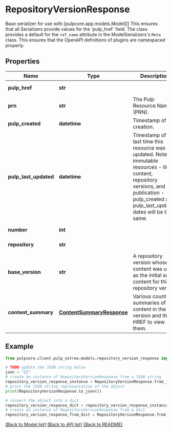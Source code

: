 # RepositoryVersionResponse

Base serializer for use with [pulpcore.app.models.Model][]  This ensures that all Serializers provide values for the 'pulp_href` field.  The class provides a default for the ``ref_name`` attribute in the ModelSerializers's ``Meta`` class. This ensures that the OpenAPI definitions of plugins are namespaced properly.

## Properties

Name | Type | Description | Notes
------------ | ------------- | ------------- | -------------
**pulp_href** | **str** |  | [optional] [readonly] 
**prn** | **str** | The Pulp Resource Name (PRN). | [optional] [readonly] 
**pulp_created** | **datetime** | Timestamp of creation. | [optional] [readonly] 
**pulp_last_updated** | **datetime** | Timestamp of the last time this resource was updated. Note: for immutable resources - like content, repository versions, and publication - pulp_created and pulp_last_updated dates will be the same. | [optional] [readonly] 
**number** | **int** |  | [optional] [readonly] 
**repository** | **str** |  | [optional] [readonly] 
**base_version** | **str** | A repository version whose content was used as the initial set of content for this repository version | [optional] 
**content_summary** | [**ContentSummaryResponse**](ContentSummaryResponse.md) | Various count summaries of the content in the version and the HREF to view them. | [optional] [readonly] 

## Example

```python
from pulpcore.client.pulp_ostree.models.repository_version_response import RepositoryVersionResponse

# TODO update the JSON string below
json = "{}"
# create an instance of RepositoryVersionResponse from a JSON string
repository_version_response_instance = RepositoryVersionResponse.from_json(json)
# print the JSON string representation of the object
print(RepositoryVersionResponse.to_json())

# convert the object into a dict
repository_version_response_dict = repository_version_response_instance.to_dict()
# create an instance of RepositoryVersionResponse from a dict
repository_version_response_from_dict = RepositoryVersionResponse.from_dict(repository_version_response_dict)
```
[[Back to Model list]](../README.md#documentation-for-models) [[Back to API list]](../README.md#documentation-for-api-endpoints) [[Back to README]](../README.md)


